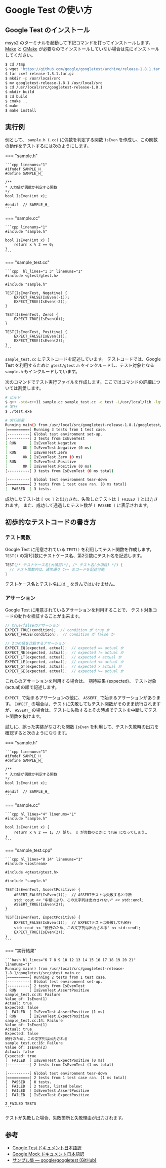 # Google Test の使い方

## Google Test のインストール

msys2 のターミナルを起動して下記コマンドを打ってインストールします。
[Make] と [CMake] が必要なのでインストールしていない場合は先にインストールしてください。

[Make]: make-make.md
[CMake]: make-cmake.md

```bash
$ cd /tmp
$ wget 'https://github.com/google/googletest/archive/release-1.8.1.tar.gz'
$ tar zxvf release-1.8.1.tar.gz
$ mkdir -p /usr/local/src
$ mv googletest-release-1.8.1 /usr/local/src
$ cd /usr/local/src/googletest-release-1.8.1
$ mkdir build
$ cd build
$ cmake ..
$ make
$ make install
```

## 実行例

例として、 `sample.h (.cc)` に偶数を判定する関数 `IsEven` を作成し、この関数の動作をテストするには次のようにします。

=== "sample.h"

    ```cpp linenums="1"
    #ifndef SAMPLE_H_
    #define SAMPLE_H_

    /**
    * 入力値が偶数か判定する関数
    */
    bool IsEven(int x);

    #endif  // SAMPLE_H_
    ```

=== "sample.cc"

    ```cpp linenums="1"
    #include "sample.h"

    bool IsEven(int x) {
        return x % 2 == 0;
    }
    ```

=== "sample_test.cc"

    ```cpp  hl_lines="1 3" linenums="1"
    #include <gtest/gtest.h>

    #include "sample.h"

    TEST(IsEvenTest, Negative) {
        EXPECT_FALSE(IsEven(-1));
        EXPECT_TRUE(IsEven(-2));
    }

    TEST(IsEvenTest, Zero) {
        EXPECT_TRUE(IsEven(0));
    }

    TEST(IsEvenTest, Positive) {
        EXPECT_FALSE(IsEven(1));
        EXPECT_TRUE(IsEven(2));
    }
    ```

`sample_test.cc` にテストコードを記述しています。
テストコードでは、Google Test を利用するために `gtest/gtest.h` をインクルードし、テスト対象となる `sample.h` もインクルードしています。

次のコマンドでテスト実行ファイルを作成します。ここではコマンドの詳細については割愛します。

```bash
# ビルド
$ g++ -std=c++11 sample.cc sample_test.cc -o test -L/usr/local/lib -lgtest -lgtest_main
# 実行
$ ./test.exe
```

```bash
# 実行結果
Running main() from /usr/local/src/googletest-release-1.8.1/googletest/src/gtest_main.cc
[==========] Running 3 tests from 1 test case.
[----------] Global test environment set-up.
[----------] 3 tests from IsEvenTest
[ RUN      ] IsEvenTest.Negative
[       OK ] IsEvenTest.Negative (0 ms)
[ RUN      ] IsEvenTest.Zero
[       OK ] IsEvenTest.Zero (0 ms)
[ RUN      ] IsEvenTest.Positive
[       OK ] IsEvenTest.Positive (0 ms)
[----------] 3 tests from IsEvenTest (0 ms total)

[----------] Global test environment tear-down
[==========] 3 tests from 1 test case ran. (0 ms total)
[  PASSED  ] 3 tests.
```

成功したテストは `[ OK ]` と出力され、失敗したテストは `[ FAILED ]` と出力されます。
また、成功して通過したテスト数が `[ PASSED ]` に表示されます。

## 初歩的なテストコードの書き方

### テスト関数

Google Test に用意されている `TEST()` を利用してテスト関数を作成します。
`TEST()` の第1引数にテストケース名、第2引数にテスト名を記述します。

```cpp
TEST(/* テストケース名(大項目)*/, /* テスト名(小項目) */) {
  // テスト関数内は、通常通り C++ のコードを記述可能
}
```

テストケース名とテスト名には `_` を含んではいけません。

### アサーション

Google Test に用意されているアサーションを利用することで、
テスト対象コードの動作を検証することが出来ます。

```cpp
// true/falseのアサーション
EXPECT_TRUE(condition);  // condition が true か
EXPECT_FALSE(condition);  // condition が false か

// 2つの値を比較するアサーション
EXPECT_EQ(expected, actual);  // expected == actual か
EXPECT_NE(expected, actual);  // expected != actual か
EXPECT_LT(expected, actual);  // expected < actual か
EXPECT_LE(expected, actual);  // expected <= actual か
EXPECT_GT(expected, actual);  // expected > actual か
EXPECT_GE(expected, actual);  // expected >= actual か
```

これらのアサーションを利用する場合は、
期待結果 (expected)、 テスト対象 (actual)の順で記述します。

`EXPECT_` で始まるアサーションの他に、 `ASSERT_` で始まるアサーションがあります。
`EXPECT_` の場合は、テストに失敗してもテスト関数がそのまま続行されますが、
`ASSERT_` の場合は、テストに失敗するとその時点でテストを中断してテスト関数を抜けます。

試しに、誤った実装がなされた関数 `IsEven` を利用して、テスト失敗時の出力を確認すると次のようになります。

=== "sample.h"

    ```cpp linenums="1"
    #ifndef SAMPLE_H_
    #define SAMPLE_H_

    /**
    * 入力値が偶数か判定する関数
    */
    bool IsEven(int x);

    #endif  // SAMPLE_H_
    ```

=== "sample.cc"

    ```cpp hl_lines="4" linenums="1"
    #include "sample.h"

    bool IsEven(int x) {
        return x % 2 == 1; // 誤り。 x が奇数のときに true になってしまう…
    }
    ```

=== "sample_test.cpp"

    ```cpp hl_lines="8 14" linenums="1"
    #include <iostream>

    #include <gtest/gtest.h>

    #include "sample.h"

    TEST(IsEvenTest, AssertPositive) {
        ASSERT_FALSE(IsEven(1));  // ASSERTテストは失敗すると中断
        std::cout << "中断により、この文字列は出力されない" << std::endl;
        ASSERT_TRUE(IsEven(2));
    }

    TEST(IsEvenTest, ExpectPositive) {
        EXPECT_FALSE(IsEven(1));  // EXPECTテストは失敗しても続行
        std::cout << "続行のため、この文字列は出力される" << std::endl;
        EXPECT_TRUE(IsEven(2));
    }
    ```

=== "実行結果"

    ```bash hl_lines="6 7 8 9 10 12 13 14 15 16 17 18 19 20 21" linenums="1"
    Running main() from /usr/local/src/googletest-release-1.8.1/googletest/src/gtest_main.cc
    [==========] Running 2 tests from 1 test case.
    [----------] Global test environment set-up.
    [----------] 2 tests from IsEvenTest
    [ RUN      ] IsEvenTest.AssertPositive
    sample_test.cc:8: Failure
    Value of: IsEven(1)
    Actual: true
    Expected: false
    [  FAILED  ] IsEvenTest.AssertPositive (1 ms)
    [ RUN      ] IsEvenTest.ExpectPositive
    sample_test.cc:14: Failure
    Value of: IsEven(1)
    Actual: true
    Expected: false
    続行のため、この文字列は出力される
    sample_test.cc:16: Failure
    Value of: IsEven(2)
    Actual: false
    Expected: true
    [  FAILED  ] IsEvenTest.ExpectPositive (0 ms)
    [----------] 2 tests from IsEvenTest (1 ms total)

    [----------] Global test environment tear-down
    [==========] 2 tests from 1 test case ran. (1 ms total)
    [  PASSED  ] 0 tests.
    [  FAILED  ] 2 tests, listed below:
    [  FAILED  ] IsEvenTest.AssertPositive
    [  FAILED  ] IsEvenTest.ExpectPositive

    2 FAILED TESTS
    ```

テストが失敗した場合、失敗箇所と失敗理由が出力されます。

## 参考

- [Google Test ドキュメント日本語訳][gtest-docs-jp]
- [Google Mock ドキュメント日本語訳][gmock-docs-jp]
- [サンプル集 — google/googletest (GitHub)][gtest-samples]

[gtest-docs-jp]: http://opencv.jp/googletestdocs/index.html
[gmock-docs-jp]: http://opencv.jp/googlemockdocs/index.html
[gtest-samples]: https://github.com/google/googletest/tree/master/googletest/samples
